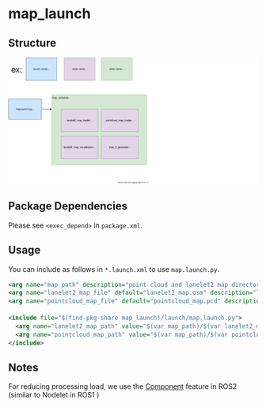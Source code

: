 # map_launch

## Structure

![map_launch](./map_launch.drawio.svg)

## Package Dependencies

Please see `<exec_depend>` in `package.xml`.

## Usage

You can include as follows in `*.launch.xml` to use `map.launch.py`.

```xml
<arg name="map_path" description="point cloud and lanelet2 map directory path"/>
<arg name="lanelet2_map_file" default="lanelet2_map.osm" description="lanelet2 map file name"/>
<arg name="pointcloud_map_file" default="pointcloud_map.pcd" description="pointcloud map file name"/>

<include file="$(find-pkg-share map_launch)/launch/map.launch.py">
  <arg name="lanelet2_map_path" value="$(var map_path)/$(var lanelet2_map_file)" />
  <arg name="pointcloud_map_path" value="$(var map_path)/$(var pointcloud_map_file)"/>
</include>
```

## Notes

For reducing processing load, we use the [Component](https://docs.ros.org/en/galactic/Concepts/About-Composition.html) feature in ROS2 (similar to Nodelet in ROS1 )
